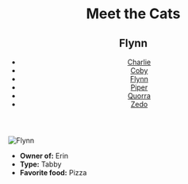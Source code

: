 <!DOCTYPE html>
<html lang="en">
  <head>
    <meta charset="UTF-8" />
    <title>Meet the Cats | Flynn</title>
  </head>

  <body>
    <header>
      <h1>Meet the Cats</h1>
      <h2>Flynn</h2>
      <nav>
        <ul>
          <li><a href="black-n-whit/charlie.html">Charlie</a></li>
          <li><a href="tabby/Flynn.html">Coby</a></li>
          <li><a href="egyptian-mau/piper.html">Flynn</a></li>
          <li><a href="tabby/quorra.html">Piper</a></li>
          <li><a href="tabby/quorra.html">Quorra</a></li>
          <li><a href="tux/zedo.html">Zedo</a></li>
             </ul>
        </ul>
      </nav>
    </header>
    <main>
      <img src="" alt="Flynn" />
      <ul>
        <li><strong>Owner of:</strong> Erin</li>
        <li><strong>Type:</strong> Tabby</li>
        <li><strong>Favorite food:</strong> Pizza</li>
      </ul>
    </main>
  </body>
</html>
